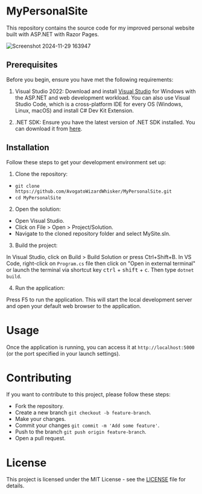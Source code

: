# MyPersonalSite

This repository contains the source code for my improved personal website built with ASP.NET with Razor Pages.

![Screenshot 2024-11-29 163947](https://github.com/user-attachments/assets/a71786c9-e2e2-4d58-bf32-720cf28e2c75)

## Prerequisites

Before you begin, ensure you have met the following requirements:

1. Visual Studio 2022: Download and install [Visual Studio](https://visualstudio.microsoft.com/vs/) for Windows with the ASP.NET and web development workload. You can also use Visual Studio Code, which is a cross-platform IDE for every OS (Windows, Linux, macOS) and install C# Dev Kit Extension.

2. .NET SDK: Ensure you have the latest version of .NET SDK installed. You can download it from [here](https://dotnet.microsoft.com/en-us/download).

## Installation
Follow these steps to get your development environment set up:

1. Clone the repository:

- `git clone https://github.com/AvogatoWizardWhisker/MyPersonalSite.git`
- `cd MyPersonalSite`

2. Open the solution:

  - Open Visual Studio.
  - Click on File > Open > Project/Solution.
  - Navigate to the cloned repository folder and select MySite.sln.

3. Build the project:

In Visual Studio, click on Build > Build Solution or press Ctrl+Shift+B.
In VS Code, right-click on `Program.cs` file then click on "Open in external terminal" or launch the terminal via shortcut key <kbd>ctrl</kbd> + <kbd>shift</kbd> + <kbd>c</kbd>. Then type `dotnet build`.

4. Run the application:

Press F5 to run the application. This will start the local development server and open your default web browser to the application.

# Usage

Once the application is running, you can access it at `http://localhost:5000` (or the port specified in your launch settings).

# Contributing

If you want to contribute to this project, please follow these steps:

- Fork the repository.
- Create a new branch `git checkout -b feature-branch`.
- Make your changes.
- Commit your changes `git commit -m 'Add some feature'`.
- Push to the branch `git push origin feature-branch`.
- Open a pull request.

# License
This project is licensed under the MIT License - see the [LICENSE](https://github.com/AvogatoWizardWhisker/MyPersonalSite?tab=MIT-1-ov-file#) file for details.
